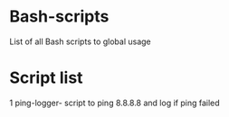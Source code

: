 # Bash-scripts
List of all Bash scripts to global usage
# Script list
1 ping-logger- script to ping 8.8.8.8 and log if ping failed

